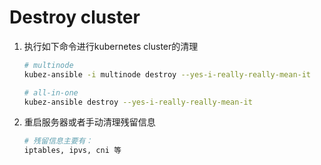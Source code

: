 # Destroy cluster

1. 执行如下命令进行kubernetes cluster的清理

    ``` bash
    # multinode
    kubez-ansible -i multinode destroy --yes-i-really-really-mean-it

    # all-in-one
    kubez-ansible destroy --yes-i-really-really-mean-it
    ```

2. 重启服务器或者手动清理残留信息

    ``` bash
    # 残留信息主要有：
    iptables, ipvs, cni 等
    ```
